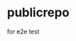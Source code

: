 # publicrepo
for e2e test




















































































































































































































































































































































































































































































































































































































































































































































































































































































































































































































































































































































































































































































































































































































































































































































































































































































































































































































































































































































































































































































































































































































































































































































































































































































































































































































































































































































































































































































































































































































































































































































































































































































































































































































































































































































































































































































































































































































































































































































